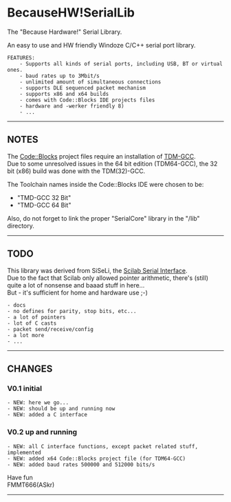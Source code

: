 
BecauseHW!SerialLib
===================

The "Because Hardware!" Serial Library.
    
An easy to use and HW friendly Windoze C/C++ serial port library.

    FEATURES:
        - Supports all kinds of serial ports, including USB, BT or virtual ones.      
        - baud rates up to 3Mbit/s
        - unlimited amount of simultaneous connections
        - supports DLE sequenced packet mechanism
        - supports x86 and x64 builds
        - comes with Code::Blocks IDE projects files 
        - hardware and -werker friendly 8)
        - ...


----------------------------------------------------------------------------------
## NOTES

  The [Code::Blocks][2] project files require an installation of [TDM-GCC][3].  
  Due to some unresolved issues in the 64 bit edition (TDM64-GCC), the
  32 bit (x86) build was done with the TDM(32)-GCC.

  The Toolchain names inside the Code::Blocks IDE were chosen to be: 

   - "TMD-GCC 32 Bit"
   - "TMD-GCC 64 Bit"

  Also, do not forget to link the proper "SerialCore" library in the "/lib" directory.  


----------------------------------------------------------------------------------
## TODO

  This library was derived from SiSeLi, the [Scilab Serial Interface][1].  
  Due to the fact that Scilab only allowed pointer arithmetic, there's (still)
  quite a lot of nonsense and baaad stuff in here...   
  But - it's sufficient for home and hardware use ;-)

    - docs
    - no defines for parity, stop bits, etc...
    - a lot of pointers
    - lot of C casts
    - packet send/receive/config
    - a lot more
    - ...


----------------------------------------------------------------------------------
## CHANGES

### V0.1 initial 
    - NEW: here we go...
    - NEW: should be up and running now
    - NEW: added a C interface

### V0.2 up and running
    - NEW: all C interface functions, except packet related stuff, implemented
    - NEW: added x64 Code::Blocks project file (for TDM64-GCC)
    - NEW: added baud rates 500000 and 512000 bits/s  


Have fun  
FMMT666(ASkr)


----------------------------------------------------------------------------------
[1]: http://www.askrprojects.net/software/siseli/index.html
[2]: http://www.codeblocks.org/
[3]: http://tdm-gcc.tdragon.net/
